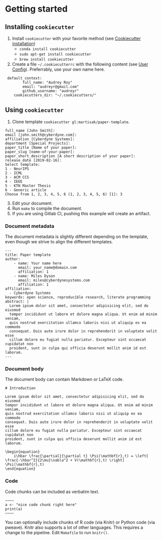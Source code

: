 # Getting started

## Installing `cookiecutter`

1. Install `cookiecutter` with your favorite method (see [Cookiecutter installation](https://cookiecutter.readthedocs.io/en/latest/installation.html))
    - `conda install cookiecutter`
    - `sudo apt-get install cookiecutter`
    - `brew install cookiecutter`
2. Create a file `~/.cookiecutterrc` with the following content (see [User Config](https://cookiecutter.readthedocs.io/en/latest/advanced/user_config.html)). Preferrably, use your own name here.
```
 default_context:
        full_name: "Audrey Roy"
        email: "audreyr@gmail.com"
        github_username: "audreyr"
    cookiecutters_dir: "~/.cookiecutters/"
```

## Using `cookiecutter`

1. Clone template `cookiecutter gl:martisak/paper-template`.
~~~~
full_name [John Smith]:
email [john.smith@cyberdyne.com]:
affiliation [Cyberdyne Systems]:
department [Special Projects]:
paper_title [Name of your paper]:
paper_slug [name-of-your-paper]:
paper_short_description [A short description of your paper]:
release_date [2019-02-16]:
Select template:
1 - NeurIPS
2 - ICML
3 - ACM CCS
4 - IEEE
5 - KTH Master Thesis
6 - Generic article
Choose from 1, 2, 3, 4, 5, 6 (1, 2, 3, 4, 5, 6) [1]: 3
~~~~

3. Edit your document.
4. Run `make` to compile the document.
5. If you are using Gitlab CI, pushing this example will create an artifact.

### Document metadata

The document metadata is slightly different depending on the template, even though we strive to align the different templates.

~~~
---
title: Paper template
author:
    - name: Your name here
      email: your_name@domain.com
      affiliation: 1
    - name: Miles Dyson
      email: miles@cyberdynesystems.com
      affiliation: 1
affiliation:
  - Cyberdyne Systems
keywords: open science, reproducible research, literate programming
abstract: |
  Lorem ipsum dolor sit amet, consectetur adipisicing elit, sed do eiusmod
  tempor incididunt ut labore et dolore magna aliqua. Ut enim ad minim veniam,
  quis nostrud exercitation ullamco laboris nisi ut aliquip ex ea commodo
  consequat. Duis aute irure dolor in reprehenderit in voluptate velit esse
  cillum dolore eu fugiat nulla pariatur. Excepteur sint occaecat cupidatat non
  proident, sunt in culpa qui officia deserunt mollit anim id est laborum.
---
~~~~

### Document body

The document body can contain Markdown or LaTeX code.

```
# Introduction

Lorem ipsum dolor sit amet, consectetur adipisicing elit, sed do eiusmod
tempor incididunt ut labore et dolore magna aliqua. Ut enim ad minim veniam,
quis nostrud exercitation ullamco laboris nisi ut aliquip ex ea commodo
consequat. Duis aute irure dolor in reprehenderit in voluptate velit esse
cillum dolore eu fugiat nulla pariatur. Excepteur sint occaecat cupidatat non
proident, sunt in culpa qui officia deserunt mollit anim id est laborum.

\begin{equation}
    i\hbar \frac{\partial}{\partial t} \Psi(\mathbf{r},t) = \left[ \frac{-\hbar^2}{2\mu}\nabla^2 + V(\mathbf{r},t) \right] \Psi(\mathbf{r},t)
\end{equation}
```


### Code

Code chunks can be included as verbatim text.

```
~~~~
a <- "nice code chunk right here"
print(a)
~~~~
```

You can optionally include chunks of R code (via Knitr) or Python code (via pweave). Knitr also supports a lot of other languages. This requires a change to the pipeline. Edit `Makefile` to run `knitr()`.

